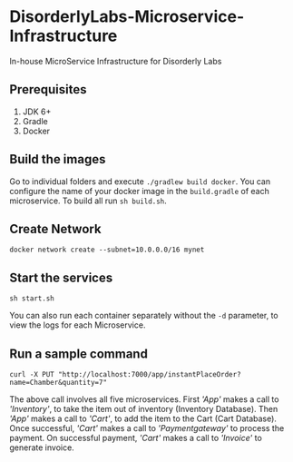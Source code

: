 # DisorderlyLabs-Microservice-Infrastructure
In-house MicroService Infrastructure for Disorderly Labs

## Prerequisites 
1. JDK 6+
2. Gradle
3. Docker

## Build the images
Go to individual folders and execute `./gradlew build docker`. You can configure the name of your docker image in the `build.gradle` of each microservice. To build all run `sh build.sh`.


## Create Network
`docker network create --subnet=10.0.0.0/16 mynet`

## Start the services
`sh start.sh`

You can also run each container separately without the `-d` parameter, to view the logs for each Microservice. 

## Run a sample command
`curl -X PUT "http://localhost:7000/app/instantPlaceOrder?name=Chamber&quantity=7"`

The above call involves all five microservices. First _'App'_ makes a call to _'Inventory'_, to take the item out of inventory (Inventory Database). Then _'App'_ makes a call to _'Cart'_, to add the item to the Cart (Cart Database). Once successful, _'Cart'_ makes a call to _'Paymentgateway'_ to process the payment. On successful payment, _'Cart'_ makes a call to _'Invoice'_ to generate invoice.         

